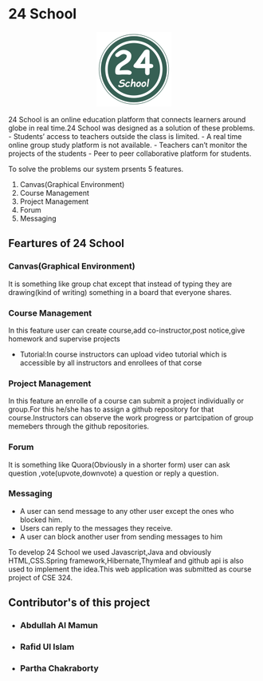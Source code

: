 # 24 School
<p align="center">
<img src="SpringOracle/src/main/resources/static/images/24School_logo.png" class="img-responsive" width="150" height="150" >
</p>
24 School is an online education platform that connects learners around globe in real time.24 School was designed as a solution of these problems.
- Students’ access to teachers outside the class is limited. 
- A real time online group study platform is not available.
- Teachers can’t monitor  the projects of the students
- Peer to peer collaborative platform for students.

To solve the problems our system prsents 5 features.

1. Canvas(Graphical Environment)
2. Course Management
3. Project Management
4. Forum
5. Messaging

## Feartures of 24 School

### Canvas(Graphical Environment)
It is something like group chat except that instead of typing they are drawing(kind of  writing) something in a board that everyone shares.

### Course Management
In this feature user can create course,add co-instructor,post notice,give homework and supervise projects
- Tutorial:In course instructors can upload video tutorial which is accessible by all instructors and enrollees of that corse

### Project Management
In this feature an enrolle of a course can submit a project individually or group.For this he/she has to assign a github repository for that course.Instructors can observe the work progress or partcipation of group memebers through the github repositories.

### Forum
It is something like Quora(Obviously in a shorter form) user can ask question ,vote(upvote,downvote) a question or reply a question.

### Messaging
- A user can send message to any other user except the ones who
blocked him.
-  Users can reply to the messages they receive.
-  A user can block another user from sending messages to him

To develop 24 School we used Javascript,Java and obviously HTML,CSS.Spring framework,Hibernate,Thymleaf and github api is also used to implement the idea.This web application was submitted as course project of CSE 324.

## Contributor's of this project
- <h3>Abdullah Al Mamun</h3>
- <h3>Rafid Ul Islam</h3>
- <h3>Partha Chakraborty</h3>

